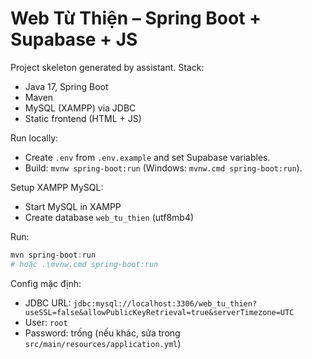 # Web Từ Thiện – Spring Boot + Supabase + JS

Project skeleton generated by assistant. Stack:
- Java 17, Spring Boot
- Maven
- MySQL (XAMPP) via JDBC
- Static frontend (HTML + JS)

Run locally:
- Create `.env` from `.env.example` and set Supabase variables.
- Build: `mvnw spring-boot:run` (Windows: `mvnw.cmd spring-boot:run`).

Setup XAMPP MySQL:
- Start MySQL in XAMPP
- Create database `web_tu_thien` (utf8mb4)

Run:
```powershell
mvn spring-boot:run
# hoặc .\mvnw.cmd spring-boot:run
```

Config mặc định:
- JDBC URL: `jdbc:mysql://localhost:3306/web_tu_thien?useSSL=false&allowPublicKeyRetrieval=true&serverTimezone=UTC`
- User: `root`
- Password: trống (nếu khác, sửa trong `src/main/resources/application.yml`)


